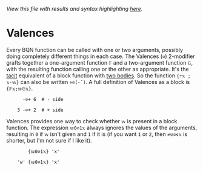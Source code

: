 *View this file with results and syntax highlighting [here](https://saltytine.github.io/BQN/doc/valences.html).*

# Valences

<!--GEN combinator.bqn
DrawComp ≍"⊘"
-->

Every BQN function can be called with one or two arguments, possibly doing completely different things in each case. The Valences (`⊘`) 2-modifier grafts together a one-argument function `𝔽` and a two-argument function `𝔾`, with the resulting function calling one or the other as appropriate. It's the [tacit](tacit.md) equivalent of a block function with [two bodies](block.md#multiple-bodies). So the function `{÷𝕩 ; 𝕩-𝕨}` can also be written `÷⊘(-˜)`. A full definition of Valences as a block is `{𝔽𝕩;𝕨𝔾𝕩}`.

          -⊘+ 6  # - side

        3 -⊘+ 2  # + side

Valences provides one way to check whether `𝕨` is present in a block function. The expression `𝕨0⊘1𝕩` always ignores the values of the arguments, resulting in `0` if `𝕨` isn't given and `1` if it is (if you want `1` or `2`, then `≠𝕨⋈𝕩` is shorter, but I'm not sure if I like it).

            {𝕨0⊘1𝕩} 'x'

        'w' {𝕨0⊘1𝕩} 'x'
